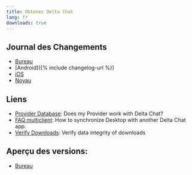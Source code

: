 ```yaml
---
title: Obtenez Delta Chat
lang: fr
downloads: true
---
```


## Journal des Changements

* [Bureau](https://github.com/deltachat/deltachat-desktop/blob/master/CHANGELOG.md)
* [Android]({% include changelog-url %})
* [iOS](https://github.com/deltachat/deltachat-ios/blob/master/CHANGELOG.md)
* [Noyau](https://github.com/deltachat/deltachat-core-rust/blob/master/CHANGELOG.md)

## Liens

* [Provider Database](https://providers.delta.chat/): Does my Provider work with Delta Chat?
* [FAQ multiclient](help#multiclient): How to synchronize Desktop with another Delta Chat app.
* [Verify Downloads](verify-downloads): Verify data integrity of downloads

## Aperçu des versions:
* [Bureau](https://download.delta.chat/desktop/preview/)

